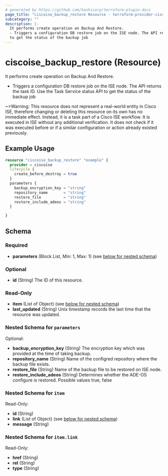 ```yaml
---
# generated by https://github.com/hashicorp/terraform-plugin-docs
page_title: "ciscoise_backup_restore Resource - terraform-provider-ciscoise"
subcategory: ""
description: |-
  It performs create operation on Backup And Restore.
  - Triggers a configuration DB restore job on the ISE node. The API returns the task ID. Use the Task Service status API
  to get the status of the backup job
---
```


# ciscoise_backup_restore (Resource)

It performs create operation on Backup And Restore.
- Triggers a configuration DB restore job on the ISE node. The API returns the task ID. Use the Task Service status API
to get the status of the backup job

~>Warning: This resource does not represent a real-world entity in Cisco ISE, therefore changing or deleting this resource on its own has no immediate effect. Instead, it is a task part of a Cisco ISE workflow. It is executed in ISE without any additional verification. It does not check if it was executed before or if a similar configuration or action already existed previously.

## Example Usage

```terraform
resource "ciscoise_backup_restore" "example" {
  provider = ciscoise
  lifecycle {
    create_before_destroy = true
  }
  parameters {
    backup_encryption_key = "string"
    repository_name       = "string"
    restore_file          = "string"
    restore_include_adeos = "string"
  }

}
```

<!-- schema generated by tfplugindocs -->
## Schema

### Required

- **parameters** (Block List, Min: 1, Max: 1) (see [below for nested schema](#nestedblock--parameters))

### Optional

- **id** (String) The ID of this resource.

### Read-Only

- **item** (List of Object) (see [below for nested schema](#nestedatt--item))
- **last_updated** (String) Unix timestamp records the last time that the resource was updated.

<a id="nestedblock--parameters"></a>
### Nested Schema for `parameters`

Optional:

- **backup_encryption_key** (String) The encryption key which was provided at the time of taking backup.
- **repository_name** (String) Name of the configred repository where the backup file exists.
- **restore_file** (String) Name of the backup file to be restored on ISE node.
- **restore_include_adeos** (String) Determines whether the ADE-OS configure is restored. Possible values true, false


<a id="nestedatt--item"></a>
### Nested Schema for `item`

Read-Only:

- **id** (String)
- **link** (List of Object) (see [below for nested schema](#nestedobjatt--item--link))
- **message** (String)

<a id="nestedobjatt--item--link"></a>
### Nested Schema for `item.link`

Read-Only:

- **href** (String)
- **rel** (String)
- **type** (String)



